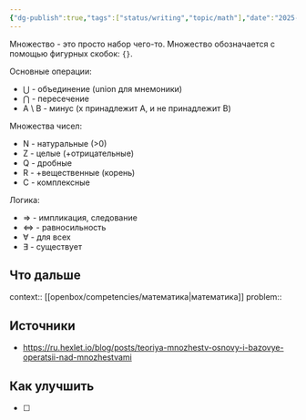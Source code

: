 ```yaml
---
{"dg-publish":true,"tags":["status/writing","topic/math"],"date":"2025-04-04T13:43:46+03:00","modified_at":"2025-04-07T17:51:28+03:00","permalink":"/forge/math/теория множеств/","dgPassFrontmatter":true}
---
```



Множество - это просто набор чего-то. Множество обозначается с помощью фигурных скобок: `{}`.

Основные операции:
- ⋃ - объединение (union для мнемоники)
- ⋂ - пересечение
- A \ B - минус (x принадлежит A, и не принадлежит B) 

Множества чисел:
- N - натуральные (>0)
- Z - целые (+отрицательные)
- Q - дробные
- R - +вещественные (корень)
- C - комплексные

Логика:
- ⇒ - импликация, следование
- ⇔ - равносильность
- ∀ - для всех
- ∃ - существует

## Что дальше



context:: [[openbox/competencies/математика|математика]]
problem::

## Источники



- https://ru.hexlet.io/blog/posts/teoriya-mnozhestv-osnovy-i-bazovye-operatsii-nad-mnozhestvami

## Как улучшить

- [ ] 
